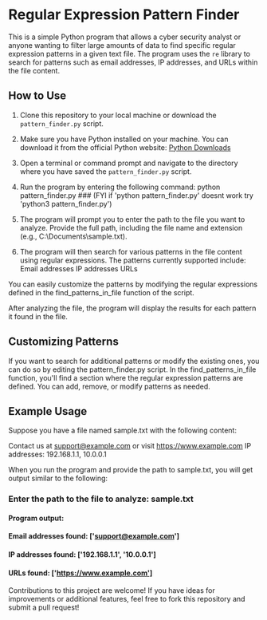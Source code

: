 # Regular Expression Pattern Finder

This is a simple Python program that allows a cyber security analyst or anyone wanting to filter large amounts of data to find specific regular expression patterns in a given text file. The program uses the `re` library to search for patterns such as email addresses, IP addresses, and URLs within the file content.

## How to Use

1. Clone this repository to your local machine or download the `pattern_finder.py` script.

2. Make sure you have Python installed on your machine. You can download it from the official Python website: [Python Downloads](https://www.python.org/downloads/)

3. Open a terminal or command prompt and navigate to the directory where you have saved the `pattern_finder.py` script.

4. Run the program by entering the following command: python pattern_finder.py ### (FYI if 'python pattern_finder.py' doesnt work try 'python3 pattern_finder.py')

5. The program will prompt you to enter the path to the file you want to analyze. Provide the full path, including the file name and extension (e.g., C:\Documents\sample.txt).

6. The program will then search for various patterns in the file content using regular expressions. The patterns currently supported include:
    Email addresses
    IP addresses
    URLs

You can easily customize the patterns by modifying the regular expressions defined in the find_patterns_in_file function of the script.

After analyzing the file, the program will display the results for each pattern it found in the file.

## Customizing Patterns

If you want to search for additional patterns or modify the existing ones, you can do so by editing the pattern_finder.py script. In the find_patterns_in_file function, you'll find a section where the regular expression patterns are defined. You can add, remove, or modify patterns as needed.

## Example Usage

Suppose you have a file named sample.txt with the following content:


Contact us at support@example.com or visit https://www.example.com
IP addresses: 192.168.1.1, 10.0.0.1

When you run the program and provide the path to sample.txt, you will get output similar to the following:

### Enter the path to the file to analyze: sample.txt

#### Program output:

#### Email addresses found: ['support@example.com']
#### IP addresses found: ['192.168.1.1', '10.0.0.1']
#### URLs found: ['https://www.example.com']


Contributions to this project are welcome! If you have ideas for improvements or additional features, feel free to fork this repository and submit a pull request!



